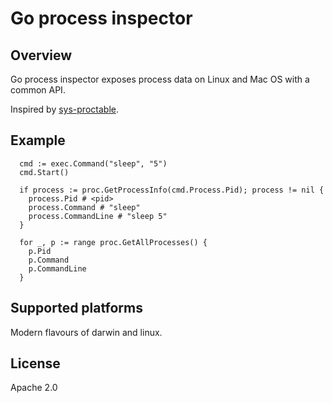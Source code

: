 # Go process inspector

## Overview

Go process inspector exposes process data on Linux and Mac OS with a common API.

Inspired by [sys-proctable](http://github.com/djberg96/sys-proctable).

## Example

```
  cmd := exec.Command("sleep", "5")
  cmd.Start()

  if process := proc.GetProcessInfo(cmd.Process.Pid); process != nil {
    process.Pid # <pid>
    process.Command # "sleep"
    process.CommandLine # "sleep 5"
  }
```

```
  for _, p := range proc.GetAllProcesses() {
    p.Pid
    p.Command
    p.CommandLine
  }
```

## Supported platforms

Modern flavours of darwin and linux.

## License

Apache 2.0